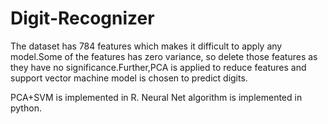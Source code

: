 # Digit-Recognizer


The dataset has 784 features which makes it difficult to apply any model.Some of the features has zero variance,
so delete those features as they have no significance.Further,PCA is applied to reduce features and support vector
machine model is chosen to predict digits.

PCA+SVM is implemented in R.
Neural Net algorithm is implemented in python.
